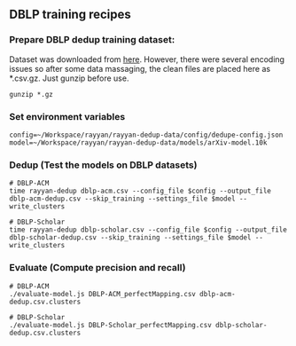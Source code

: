 ## DBLP training recipes

### Prepare DBLP dedup training dataset:

Dataset was downloaded from [here](http://dbs.uni-leipzig.de/en/research/projects/object_matching/fever/benchmark_datasets_for_entity_resolution).
However, there were several encoding issues so after some data massaging,
the clean files are placed here as *.csv.gz. Just gunzip before use.

    gunzip *.gz

### Set environment variables

    config=~/Workspace/rayyan/rayyan-dedup-data/config/dedupe-config.json
    model=~/Workspace/rayyan/rayyan-dedup-data/models/arXiv-model.10k

### Dedup (Test the models on DBLP datasets)

    # DBLP-ACM
    time rayyan-dedup dblp-acm.csv --config_file $config --output_file dblp-acm-dedup.csv --skip_training --settings_file $model --write_clusters

    # DBLP-Scholar
    time rayyan-dedup dblp-scholar.csv --config_file $config --output_file dblp-scholar-dedup.csv --skip_training --settings_file $model --write_clusters

### Evaluate (Compute precision and recall)

    # DBLP-ACM
    ./evaluate-model.js DBLP-ACM_perfectMapping.csv dblp-acm-dedup.csv.clusters

    # DBLP-Scholar
    ./evaluate-model.js DBLP-Scholar_perfectMapping.csv dblp-scholar-dedup.csv.clusters
